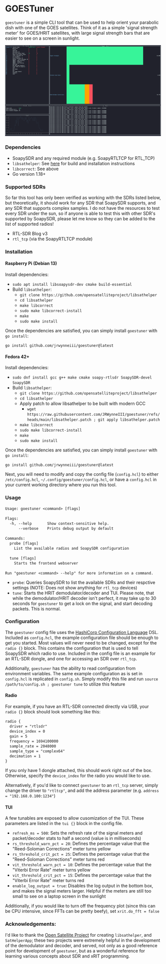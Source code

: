 # GOESTuner

`goestuner` is a simple CLI tool that can be used to help orient your parabolic dish with one of the GOES satellites. Think of it as a simple 'signal strength meter' for GOES/HRIT satellites, with large signal strength bars that are easier to see on a screen in sunlight. 

![Screenshot of goestuner running](docs/tui.png)

### Dependencies
* SoapySDR and any required module (e.g. SoapyRTLTCP for RTL_TCP)
* `libsathelper`: See [here](https://github.com/opensatelliteproject/libsathelper/blob/master/README.md) for build and installation instructions
* `libcorrect`: See above
* Go version 1.18+

### Supported SDRs

So far this tool has only been verified as working with the SDRs listed below, but theoretically, it should work for any SDR that SoapySDR supports, and any SDR that supports complex samples. I do not have the resources to test every SDR under the sun, so if anyone is able to test this with other SDR's supported by SoapySDR, please let me know so they can be added to the list of supported radios!

* RTL-SDR Blog v3
* `rtl_tcp` (via the SoapyRTLTCP module)

### Installation

#### Raspberry Pi (Debian 13)

Install dependencies:
* `sudo apt install libsoapysdr-dev cmake build-essential`
* Build `libsathelper`:
  * `git clone https://github.com/opensatelliteproject/libsathelper`
  * `cd libsathelper`
  * `make libcorrect`
  * `sudo make libcorrect-install`
  * `make`
  * `sudo make install`

Once the dependencies are satisfied, you can simply install `goestuner` with `go install`:
```
go install github.com/jrwynneiii/goestuner@latest
```

#### Fedora 42+
Install dependencies:
* `sudo dnf install gcc g++ make cmake soapy-rtlsdr SoapySDR-devel SoapySDR `
* Build `libsathelper`:
  * `git clone https://github.com/opensatelliteproject/libsathelper`
  * `cd libsathelper`
  * Apply patch to allow libsathelper to be built with modern GCC
    * `wget https://raw.githubusercontent.com/JRWynneIII/goestuner/refs/heads/main/libsathelper.patch ; git apply libsathelper.patch`
  * `make libcorrect`
  * `sudo make libcorrect-install`
  * `make`
  * `sudo make install`


Once the dependencies are satisfied, you can simply install `goestuner` with `go install`:
```
go install github.com/jrwynneiii/goestuner@latest
```

Next, you will need to modify and copy the config file (`config.hcl`) to either `/etc/config.hcl`, `~/.config/goestuner/config.hcl`, or have a `config.hcl` in your current working directory where you run this tool.

### Usage
```
Usage: goestuner <command> [flags]

Flags:
  -h, --help       Show context-sensitive help.
      --verbose    Prints debug output by default

Commands:
  probe [flags]
    List the available radios and SoapySDR configuration

  tune [flags]
    Starts the frontend webserver

Run "goestuner <command> --help" for more information on a command.
```

* `probe`: Queries SoapySDR to list the available SDRs and their respctive settings (NOTE: Does not show anything for `rtl_tcp` devices)
* `tune`: Starts the HRIT demodulator/decoder and TUI. Please note, that while the demodulator/HRIT decoder isn't perfect, it may take up to 30 seconds for `goestuner` to get a lock on the signal, and start decoding packets. This is normal.

### Configuration

The `goestuner` config file uses the [HashiCorp Configuration Language](https://hcl.readthedocs.io/en/latest/language_design.html) DSL. Included as `config.hcl`, the example configuration file should be enough to get you started. Most values will never need to be changed, except for the `radio {}` block. This contains the configuration that is used to tell SoapySDR which radio to use. Included in the config file is an example for an RTL-SDR dongle, and one for accessing an SDR over `rtl_tcp`.

Additionally, `goestuner` has the ability to read configuration from environment variables. The same example configuration as is set in `config.hcl` is replicated in `config.sh`. Simply modify this file and run `source /path/to/config.sh ; goestuner tune` to utilize this feature

#### Radio
For example, if you have an RTL-SDR connected directly via USB, your `radio {}` block should look something like this:
```
radio {
  driver = "rtlsdr"
  device_index = 0
  gain = 5
  frequency = 1694100000
  sample_rate = 2048000
  sample_type = "complex64"
  decimation = 1
}
```

If you only have 1 dongle attached, this should work right out of the box. Otherwise, specify the `device_index` for the radio you would like to use. 

Alternatively, if you'd like to connect `goestuner` to an `rtl_tcp` server, simply change the driver to `"rtltcp"`, and add the address parameter (e.g. `address = "192.168.0.100:1234"`)

#### TUI
A few tunables are exposed to allow cusomization of the TUI. These parameters are listed in the `tui {}` block in the config file. 
* `refresh_ms = 500`: Sets the refresh rate of the signal meters and packet/decoder stats to half a second (value is in milliseconds)
* `rs_threshold_warn_pct = 20`: Defines the percentage value that the "Reed-Soloman Corrections" meter turns yellow
* `rs_threshold_crit_pct = 25`: Defines the percentage value that the "Reed-Soloman Corrections" meter turns red
* `vit_threshold_warn_pct = 10`: Defines the percentage value that the "Viterbi Error Rate" meter turns yellow
* `vit_threshold_crit_pct = 15`: Defines the percentage value that the "Viterbi Error Rate" meter turns red
* `enable_log_output = true`: Disables the log output in the bottom box, and makes the signal meters larger. Helpful if the meters are still too small to see on a laptop screen in the sunlight

Additionally, if you would like to turn off the frequency plot (since this can be CPU intensive, since FFTs can be pretty beefy), set `xrit.do_fft = false`

### Acknowledgements:

I'd like to thank the [Open Satellite Project](https://github.com/opensatelliteproject) for creating `libsathelper`, and `SatHelperApp`; these two projects were extremely helpful in the development of the demodulator and decoder, and served, not only as a good reference point for development of `goestuner`, but as a wonderful reference for learning various concepts about SDR and xRIT programming. 

